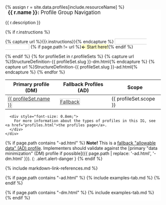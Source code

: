 {% assign r = site.data.profiles[include.resourceName]  %}
<div class="well profile-set-nav" style="background-color: #fff; margin-top: 2em; width: 100%;">
    <div style="font-size: 1.2em; margin-top: -1.7em;">
      <span style="background-color: #fff; padding-left: 0.5em; padding-right: 0.5em;"><strong>{{ r.name }}:</strong> Profile Group Navigation</span>
    </div>
    <div style="margin-top: 1em;">
      <p>{{ r.description }}</p>
      {% if r.instructions %}
      <p>
        {% capture url %}{{r.instructions}}{% endcapture %}
        <span class="{% if page.path == url %}active-page{% endif %}">
          <a href="{{ r.instructions }}" class="btn btn-success">Implementation instructions</a>
          {% if page.path != url %}<span class="highlight"><strong>&#8592;</strong> Start here!</span>{% endif %}
        </span>
      </p>
      {% endif %}
      <table class="table">
          <thead>
              <tr>
                  <th>Primary profile (DM)</th>
                  <th>Fallback Profiles (AD)</th>
                  <th>Scope</th>
              </tr>
          </thead>
          <tbody>
              {% for profileSet in r.profileSets %}
              <tr>
                  {% capture url %}StructureDefinition-{{ profileSet.slug }}-dm.html{% endcapture %}
                  <td class="{% if page.path == url %}active-page{% endif %}">
                    <a href="{{ url }}" class="btn">{{ profileSet.name }}</a>
                  </td>
                  {% capture url %}StructureDefinition-{{ profileSet.slug }}-ad.html{% endcapture %}
                  <td class="{% if page.path == url %}active-page{% endif %}">
                      <a href="{{ url }}" class="btn">Fallback</a>
                  </td>
                  <td>{{ profileSet.scope }}</td>
              </tr>
              {% endfor %}
          </tbody>
      </table>

      <div style="font-size: 0.8em;">
        For more information about the types of profiles in this IG, see <a href="profiles.html">the profiles page</a>.
      </div>
    </div>
</div>

<style>
 /* Hide top table on the profile pages */
  #segment-content > div > div > div > div > table.grid:first-of-type {
    display: none;
  }
  .profile-set-nav .btn {
    font-size: inherit;
    font-weight: normal;
    border: 1px solid #ccc;
    color: #333;
  }
  .profile-set-nav .btn:hover {
    background-color: #e6e6e6;
    border-color: #adadad;
  }
  .highlight {
      background-color: #fffeca;
  }
  .profile-set-nav .active-page .btn, .profile-set-nav .active-page .btn:hover {
      /* background-color: #fffeca; */
      background: #fbfbfb;
      color: #da0c23;
      -webkit-box-shadow: inset 0px 0px 5px #c1c1c1;
      -moz-box-shadow: inset 0px 0px 5px #c1c1c1;
      box-shadow: inset 0px 0px 5px #c1c1c1;
      border: 0;
      cursor: not-allowed;
  }
  .profile-set-nav .btn-success {
    color: white;
  }
  .profile-set-nav .btn-success:hover {
    background-color: #449d44;
    border-color: #398439;
  }
</style>

<script>
  // If parent is inline-block, switch to inline. This will make the nav table always take up 100% width
  var parent = document.querySelector('.profile-set-nav').parentElement;
  if(parent.style.display == "inline-block") {
    parent.style.display = "inline";
  }
</script>

{% if page.path contains "-ad.html" %}
**Note!** This is a [fallback "allowable data" (AD) profile](profiles.html#data-minimization). Implementers should validate against the [primary "data minimization" (DM) profile if possible]({{ page.path | replace: '-ad.html', '-dm.html' }}).
{: .alert.alert-danger }
{% endif %}

{% include markdown-link-references.md %}

{% if page.path contains "-ad.html" %}
{% include examples-tab.md %}
{% endif %}

{% if page.path contains "-dm.html" %}
{% include examples-tab.md %}
{% endif %}


<script>
    // Set tab based on the anchor in URL
    var hash = window.location.hash;
    try {
        if(hash == "#tab-diff") sessionStorage.setItem('fhir-resource-tab-index', 1);
        if(hash == "#tab-snapshot") sessionStorage.setItem('fhir-resource-tab-index', 2);
        if(hash == "#tab-ms") sessionStorage.setItem('fhir-resource-tab-index', 3);

        // Default to snapshot tab
        if(!sessionStorage.getItem('fhir-resource-tab-index')) sessionStorage.setItem('fhir-resource-tab-index', 2);
    } catch(e) { }

    // Make it so that clicking the tabs also sets the anchor in the url
    document.addEventListener("DOMContentLoaded", function() {
        $('#tabs .ui-tabs-nav li').click(function() {
            var id = $(this).children('a').attr('id');
            if(id == "ui-id-2") window.location.hash = "#tab-diff";
            if(id == "ui-id-3") window.location.hash = "#tab-snapshot";
            if(id == "ui-id-4") window.location.hash = "#tab-ms";
        })
    });
</script>
